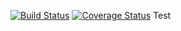 [![Build Status](https://travis-ci.org/ml1nk/test.svg?branch=master)](https://travis-ci.org/ml1nk/test)
[![Coverage Status](https://coveralls.io/repos/github/ml1nk/test/badge.svg?branch=master)](https://coveralls.io/github/ml1nk/test?branch=master)
Test
